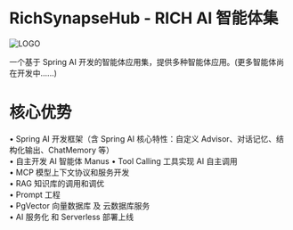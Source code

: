 # RichSynapseHub - RICH AI 智能体集
        
![LOGO](https://rich-tams.oss-cn-beijing.aliyuncs.com/RichSynapseHub/LOGOSM.png "LOGO.jpg")        
     
一个基于 Spring AI 开发的智能体应用集，提供多种智能体应用。(更多智能体尚在开发中......)

# 核心优势    
• Spring AI 开发框架（含 Spring AI 核心特性：自定义 Advisor、对话记忆、结构化输出、ChatMemory 等）        
• 自主开发 AI 智能体 Manus
• Tool Calling 工具实现 AI 自主调用       
• MCP 模型上下文协议和服务开发  
• RAG 知识库的调用和调优     
• Prompt 工程        
• PgVector 向量数据库 及 云数据库服务         
• AI 服务化 和 Serverless 部署上线         

